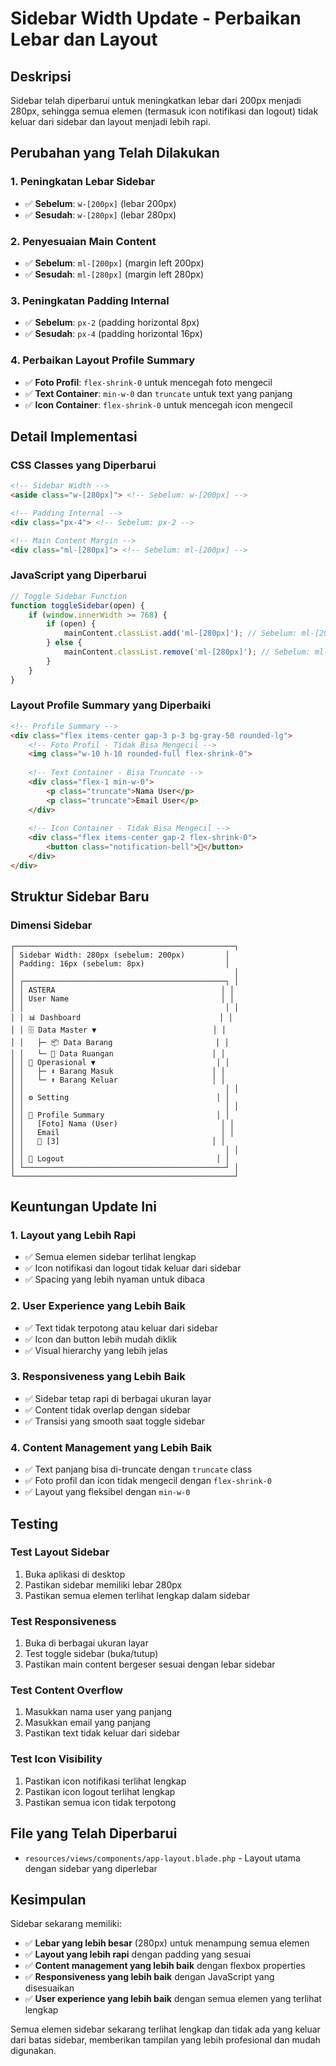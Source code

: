 # Sidebar Width Update - Perbaikan Lebar dan Layout

## Deskripsi
Sidebar telah diperbarui untuk meningkatkan lebar dari 200px menjadi 280px, sehingga semua elemen (termasuk icon notifikasi dan logout) tidak keluar dari sidebar dan layout menjadi lebih rapi.

## Perubahan yang Telah Dilakukan

### 1. **Peningkatan Lebar Sidebar**
- ✅ **Sebelum**: `w-[200px]` (lebar 200px)
- ✅ **Sesudah**: `w-[280px]` (lebar 280px)

### 2. **Penyesuaian Main Content**
- ✅ **Sebelum**: `ml-[200px]` (margin left 200px)
- ✅ **Sesudah**: `ml-[280px]` (margin left 280px)

### 3. **Peningkatan Padding Internal**
- ✅ **Sebelum**: `px-2` (padding horizontal 8px)
- ✅ **Sesudah**: `px-4` (padding horizontal 16px)

### 4. **Perbaikan Layout Profile Summary**
- ✅ **Foto Profil**: `flex-shrink-0` untuk mencegah foto mengecil
- ✅ **Text Container**: `min-w-0` dan `truncate` untuk text yang panjang
- ✅ **Icon Container**: `flex-shrink-0` untuk mencegah icon mengecil

## Detail Implementasi

### **CSS Classes yang Diperbarui**
```html
<!-- Sidebar Width -->
<aside class="w-[280px]"> <!-- Sebelum: w-[200px] -->

<!-- Padding Internal -->
<div class="px-4"> <!-- Sebelum: px-2 -->

<!-- Main Content Margin -->
<div class="ml-[280px]"> <!-- Sebelum: ml-[200px] -->
```

### **JavaScript yang Diperbarui**
```javascript
// Toggle Sidebar Function
function toggleSidebar(open) {
    if (window.innerWidth >= 768) {
        if (open) {
            mainContent.classList.add('ml-[280px]'); // Sebelum: ml-[200px]
        } else {
            mainContent.classList.remove('ml-[280px]'); // Sebelum: ml-[200px]
        }
    }
}
```

### **Layout Profile Summary yang Diperbaiki**
```html
<!-- Profile Summary -->
<div class="flex items-center gap-3 p-3 bg-gray-50 rounded-lg">
    <!-- Foto Profil - Tidak Bisa Mengecil -->
    <img class="w-10 h-10 rounded-full flex-shrink-0">
    
    <!-- Text Container - Bisa Truncate -->
    <div class="flex-1 min-w-0">
        <p class="truncate">Nama User</p>
        <p class="truncate">Email User</p>
    </div>
    
    <!-- Icon Container - Tidak Bisa Mengecil -->
    <div class="flex items-center gap-2 flex-shrink-0">
        <button class="notification-bell">🔔</button>
    </div>
</div>
```

## Struktur Sidebar Baru

### **Dimensi Sidebar**
```
┌─────────────────────────────────────────────────┐
│ Sidebar Width: 280px (sebelum: 200px)         │
│ Padding: 16px (sebelum: 8px)                  │
│                                                 │
│ ┌─────────────────────────────────────────────┐ │
│ │ ASTERA                                     │ │
│ │ User Name                                  │ │
│ │                                             │ │
│ │ 📊 Dashboard                               │ │
│ │ 🗄️ Data Master ▼                          │ │
│ │   ├─ 📦 Data Barang                       │ │
│ │   └─ 🚪 Data Ruangan                      │ │
│ │ 🔄 Operasional ▼                           │ │
│ │   ├─ ⬇️ Barang Masuk                      │ │
│ │   └─ ⬆️ Barang Keluar                     │ │
│ │                                             │ │
│ │ ⚙️ Setting                                 │ │
│ │                                             │ │
│ │ 👤 Profile Summary                         │ │
│ │   [Foto] Nama (User)                       │ │
│ │   Email                                    │ │
│ │   🔔 [3]                                  │ │
│ │                                             │ │
│ │ 🚪 Logout                                  │ │
│ └─────────────────────────────────────────────┘ │
└─────────────────────────────────────────────────┘
```

## Keuntungan Update Ini

### **1. Layout yang Lebih Rapi**
- ✅ Semua elemen sidebar terlihat lengkap
- ✅ Icon notifikasi dan logout tidak keluar dari sidebar
- ✅ Spacing yang lebih nyaman untuk dibaca

### **2. User Experience yang Lebih Baik**
- ✅ Text tidak terpotong atau keluar dari sidebar
- ✅ Icon dan button lebih mudah diklik
- ✅ Visual hierarchy yang lebih jelas

### **3. Responsiveness yang Lebih Baik**
- ✅ Sidebar tetap rapi di berbagai ukuran layar
- ✅ Content tidak overlap dengan sidebar
- ✅ Transisi yang smooth saat toggle sidebar

### **4. Content Management yang Lebih Baik**
- ✅ Text panjang bisa di-truncate dengan `truncate` class
- ✅ Foto profil dan icon tidak mengecil dengan `flex-shrink-0`
- ✅ Layout yang fleksibel dengan `min-w-0`

## Testing

### **Test Layout Sidebar**
1. Buka aplikasi di desktop
2. Pastikan sidebar memiliki lebar 280px
3. Pastikan semua elemen terlihat lengkap dalam sidebar

### **Test Responsiveness**
1. Buka di berbagai ukuran layar
2. Test toggle sidebar (buka/tutup)
3. Pastikan main content bergeser sesuai dengan lebar sidebar

### **Test Content Overflow**
1. Masukkan nama user yang panjang
2. Masukkan email yang panjang
3. Pastikan text tidak keluar dari sidebar

### **Test Icon Visibility**
1. Pastikan icon notifikasi terlihat lengkap
2. Pastikan icon logout terlihat lengkap
3. Pastikan semua icon tidak terpotong

## File yang Telah Diperbarui

- `resources/views/components/app-layout.blade.php` - Layout utama dengan sidebar yang diperlebar

## Kesimpulan

Sidebar sekarang memiliki:
- ✅ **Lebar yang lebih besar** (280px) untuk menampung semua elemen
- ✅ **Layout yang lebih rapi** dengan padding yang sesuai
- ✅ **Content management yang lebih baik** dengan flexbox properties
- ✅ **Responsiveness yang lebih baik** dengan JavaScript yang disesuaikan
- ✅ **User experience yang lebih baik** dengan semua elemen yang terlihat lengkap

Semua elemen sidebar sekarang terlihat lengkap dan tidak ada yang keluar dari batas sidebar, memberikan tampilan yang lebih profesional dan mudah digunakan.
